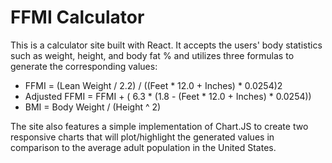 # FFMI Calculator
This is a calculator site built with React. It accepts the users' body statistics such as weight, height, and body fat % and utilizes three formulas to generate the corresponding values: 
- FFMI = (Lean Weight / 2.2) / ((Feet * 12.0 + Inches) * 0.0254)2
- Adjusted FFMI = FFMI + ( 6.3 * (1.8 - (Feet * 12.0 + Inches) * 0.0254))
- BMI = Body Weight / (Height ^ 2)

The site also features a simple implementation of Chart.JS to create two responsive charts that will plot/highlight the generated values in comparison to the average adult population in the United States. 
